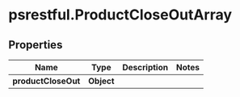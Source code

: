 # psrestful.ProductCloseOutArray

## Properties
Name | Type | Description | Notes
------------ | ------------- | ------------- | -------------
**productCloseOut** | **Object** |  | 

